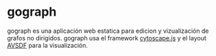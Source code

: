 # gograph
gograph es una aplicación web estatica para edicion y vizualización de grafos no dirigidos. gograph usa el framework [cytoscape.js](https://js.cytoscape.org) y el layout [AVSDF](https://github.com/iVis-at-Bilkent/cytoscape.js-avsdf) para la visualización.